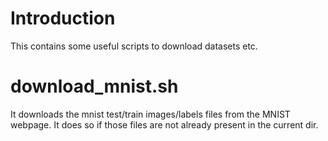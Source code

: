 # Introduction
This contains some useful scripts to download datasets etc.

# download_mnist.sh
It downloads the mnist test/train images/labels files from the MNIST webpage.
It does so if those files are not already present in the current dir.
